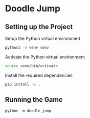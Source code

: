 # Doodle Jump

## Setting up the Project

Setup the Python virtual environment

```bash
python3 -m venv venv
```

Activate the Python virtual environment

```bash
source venv/bin/activate
```

Install the required dependencies

```bash
pip install -e .
```

## Running the Game

```
python -m doodle_jump
```
